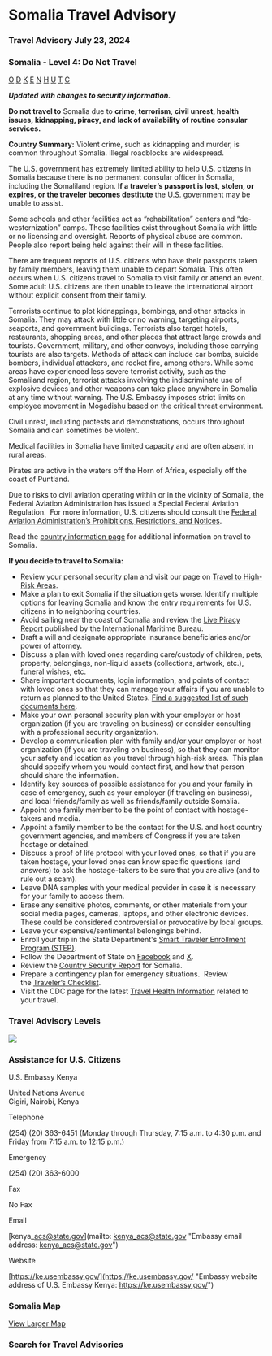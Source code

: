 # Somalia Travel Advisory

### Travel Advisory July 23, 2024

### Somalia - Level 4: Do Not Travel

[O](javascript:void(0); "Tool Tip: Other")
[D](javascript:void(0); "Tool Tip: Wrongful Detention")
[K](javascript:void(0); "Tool Tip: Kidnap and Hostage")
[E](javascript:void(0); "Tool Tip: Event")
[N](javascript:void(0); "Tool Tip: Disaster")
[H](javascript:void(0); "Tool Tip: Health")
[U](javascript:void(0); "Tool Tip: Civil Unrest")
[T](javascript:void(0); "Tool Tip: Terrorism")
[C](javascript:void(0); "Tool Tip: Crimes")

***Updated with changes to security information.***

**Do not travel to** Somalia due to **crime**, **terrorism**, **civil unrest, health issues, kidnapping, piracy, and lack of availability of routine consular services.**

**Country Summary:** Violent crime, such as kidnapping and murder, is common throughout Somalia. Illegal roadblocks are widespread.

The U.S. government has extremely limited ability to help U.S. citizens in Somalia because there is no permanent consular officer in Somalia, including the Somaliland region. **If a traveler’s passport is lost, stolen, or expires, or the traveler becomes destitute** the U.S. government may be unable to assist.

Some schools and other facilities act as “rehabilitation” centers and “de-westernization” camps. These facilities exist throughout Somalia with little or no licensing and oversight. Reports of physical abuse are common. People also report being held against their will in these facilities.

There are frequent reports of U.S. citizens who have their passports taken by family members, leaving them unable to depart Somalia. This often occurs when U.S. citizens travel to Somalia to visit family or attend an event. Some adult U.S. citizens are then unable to leave the international airport without explicit consent from their family.

Terrorists continue to plot kidnappings, bombings, and other attacks in Somalia. They may attack with little or no warning, targeting airports, seaports, and government buildings. Terrorists also target hotels, restaurants, shopping areas, and other places that attract large crowds and tourists. Government, military, and other convoys, including those carrying tourists are also targets. Methods of attack can include car bombs, suicide bombers, individual attackers, and rocket fire, among others. While some areas have experienced less severe terrorist activity, such as the Somaliland region, terrorist attacks involving the indiscriminate use of explosive devices and other weapons can take place anywhere in Somalia at any time without warning. The U.S. Embassy imposes strict limits on employee movement in Mogadishu based on the critical threat environment.

Civil unrest, including protests and demonstrations, occurs throughout Somalia and can sometimes be violent.

Medical facilities in Somalia have limited capacity and are often absent in rural areas.

Pirates are active in the waters off the Horn of Africa, especially off the coast of Puntland.

Due to risks to civil aviation operating within or in the vicinity of Somalia, the Federal Aviation Administration has issued a Special Federal Aviation Regulation.  For more information, U.S. citizens should consult the [Federal Aviation Administration’s Prohibitions, Restrictions, and Notices](https://travel.state.gov/content/travel/en/traveladvisories/traveladvisories/somalia-travel-advisory.html/#ExternalPopup).

Read the [country information page](https://travel.state.gov/content/travel/en/international-travel/International-Travel-Country-Information-Pages/Somalia.html) for additional information on travel to Somalia.

**If you decide to travel to Somalia:**

* Review your personal security plan and visit our page on [Travel to High-Risk Areas](https://travel.state.gov/content/travel/en/international-travel/before-you-go/travelers-with-special-considerations/high-risk-travelers.html).
* Make a plan to exit Somalia if the situation gets worse. Identify multiple options for leaving Somalia and know the entry requirements for U.S. citizens in to neighboring countries.
* Avoid sailing near the coast of Somalia and review the [Live Piracy Report](https://travel.state.gov/content/travel/en/traveladvisories/traveladvisories/somalia-travel-advisory.html/#ExternalPopup) published by the International Maritime Bureau.
* Draft a will and designate appropriate insurance beneficiaries and/or power of attorney.
* Discuss a plan with loved ones regarding care/custody of children, pets, property, belongings, non-liquid assets (collections, artwork, etc.), funeral wishes, etc.
* Share important documents, login information, and points of contact with loved ones so that they can manage your affairs if you are unable to return as planned to the United States. [Find a suggested list of such documents here](https://travel.state.gov/content/travel/en/international-travel/International-Travel-Country-Information-Pages/Somalia.html#ExternalPopup).
* Make your own personal security plan with your employer or host organization (if you are traveling on business) or consider consulting with a professional security organization.
* Develop a communication plan with family and/or your employer or host organization (if you are traveling on business), so that they can monitor your safety and location as you travel through high-risk areas.  This plan should specify whom you would contact first, and how that person should share the information.
* Identify key sources of possible assistance for you and your family in case of emergency, such as your employer (if traveling on business), and local friends/family as well as friends/family outside Somalia.
* Appoint one family member to be the point of contact with hostage-takers and media.
* Appoint a family member to be the contact for the U.S. and host country government agencies, and members of Congress if you are taken hostage or detained.
* Discuss a proof of life protocol with your loved ones, so that if you are taken hostage, your loved ones can know specific questions (and answers) to ask the hostage-takers to be sure that you are alive (and to rule out a scam).
* Leave DNA samples with your medical provider in case it is necessary for your family to access them.
* Erase any sensitive photos, comments, or other materials from your social media pages, cameras, laptops, and other electronic devices. These could be considered controversial or provocative by local groups.
* Leave your expensive/sentimental belongings behind.
* Enroll your trip in the State Department's [Smart Traveler Enrollment Program (STEP)](https://step.state.gov/step/).
* Follow the Department of State on [Facebook](https://www.facebook.com/travelgov/) and [X](https://twitter.com/TravelGov).
* Review the [Country Security Report](https://www.osac.gov/Country/Somalia/Detail) for Somalia.
* Prepare a contingency plan for emergency situations.  Review the [Traveler’s Checklist](https://travel.state.gov/content/travel/en/international-travel/before-you-go/travelers-checklist.html).
* Visit the CDC page for the latest [Travel Health Information](https://wwwnc.cdc.gov/travel/destinations/list) related to your travel.

### Travel Advisory Levels

[![](/content/dam/NEWTravelAssets/images/travel-levelv1.svg)](/content/travel/en/international-travel/before-you-go/about-our-new-products.html "Travel Advisory Levels")

### Assistance for U.S. Citizens

U.S. Embassy Kenya

United Nations Avenue  
Gigiri, Nairobi, Kenya

Telephone

(254) (20) 363-6451 (Monday through Thursday, 7:15 a.m. to 4:30 p.m. and Friday from 7:15 a.m. to 12:15 p.m.)

Emergency

(254) (20) 363-6000

Fax

No Fax

Email

[kenya\_acs@state.gov](mailto: kenya_acs@state.gov "Embassy email address: kenya_acs@state.gov")

Website

[https://ke.usembassy.gov/](https://ke.usembassy.gov/ "Embassy website address of U.S. Embassy Kenya: https://ke.usembassy.gov/")

### Somalia Map

[View Larger Map](https://travelmaps.state.gov/TSGMap/?extent=32.829980986,-1.783760626,59.54518237,12.077308381 "Map of Somalia")



### Search for Travel Advisories